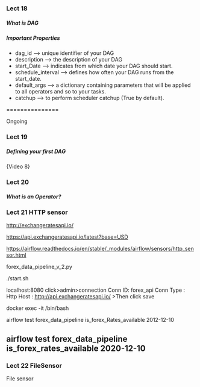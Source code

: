 ### Lect 18
##### What is DAG


##### Important Properties

* dag_id --> unique identifier of your DAG
* description --> the description of your DAG
* start_Date --> indicates from which date your DAG should start.
* schedule_interval --> defines how often your DAG runs from the start_date.
* default_args --> a dictionary containing parameters that will be applied to all operators and so to your tasks.
* catchup --> to perform scheduler catchup (True by default).

===============

Ongoing
### Lect 19
##### Defining your first DAG

{Video 8}


### Lect 20
##### What is an Operator?


### Lect 21 HTTP sensor
http://exchangeratesapi.io/

https://api.exchangeratesapi.io/latest?base=USD


https://airflow.readthedocs.io/en/stable/_modules/airflow/sensors/http_sensor.html


forex_data_pipeline_v_2.py

./start.sh

localhost:8080
    click>admin>connection
        Conn ID: forex_api
        Conn Type : Http
        Host : http://api.exchangeratesapi.io/
        >Then click save


docker exec -it <containerID> /bin/bash

airflow test forex_data_pipeline is_forex_Rates_available 2012-12-10 

airflow test forex_data_pipeline is_forex_rates_available 2020-12-10
-------    

### Lect 22 FileSensor 
File sensor 



